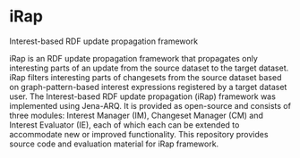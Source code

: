 # iRap
Interest-based RDF update propagation framework

iRap is an RDF update propagation framework that propagates only interesting parts of an update from the source dataset to the target dataset. iRap filters interesting parts of changesets from the source dataset based on graph-pattern-based interest expressions registered by a target dataset user.
The Interest-based RDF update propagation (iRap) framework was implemented using Jena-ARQ. It is provided as open-source and consists of three modules: Interest Manager (IM), Changeset Manager (CM) and Interest Evaluator (IE), each of which each can be extended to accommodate new or improved functionality.
This repository provides source code and evaluation material for iRap framework.